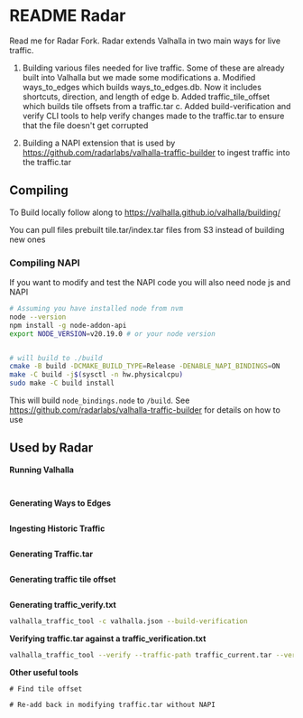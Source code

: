 
# README Radar



Read me for Radar Fork.
Radar extends Valhalla in two main ways for live traffic.



1. Building various files needed for live traffic. Some of these are already built into Valhalla but we made some modifications
  a. Modified ways_to_edges which builds ways_to_edges.db. Now it includes shortcuts, direction, and length of edge
  b. Added traffic_tile_offset which builds tile offsets from a traffic.tar
  c. Added build-verification and verify CLI tools to help verify changes made to the traffic.tar to ensure that the file doesn't get corrupted

1. Building a NAPI extension that is used by https://github.com/radarlabs/valhalla-traffic-builder to ingest traffic into the traffic.tar



## Compiling
To Build locally follow along to https://valhalla.github.io/valhalla/building/

You can pull files prebuilt tile.tar/index.tar files from S3 instead of building new ones

### Compiling NAPI
If you want to modify and test the NAPI code you will also need node js and NAPI
```bash
# Assuming you have installed node from nvm
node --version
npm install -g node-addon-api
export NODE_VERSION=v20.19.0 # or your node version


# will build to ./build
cmake -B build -DCMAKE_BUILD_TYPE=Release -DENABLE_NAPI_BINDINGS=ON
make -C build -j$(sysctl -n hw.physicalcpu)
sudo make -C build install
```
This will build  `node_bindings.node` to `/build`. See https://github.com/radarlabs/valhalla-traffic-builder for details on how to use


## Used by Radar
**Running Valhalla**
```


```

**Generating Ways to Edges**
```
```

**Ingesting Historic Traffic**
```
```


**Generating Traffic.tar**
```

```

**Generating traffic tile offset**
```
```

**Generating traffic_verify.txt**
```bash
valhalla_traffic_tool -c valhalla.json --build-verification
```

**Verifying traffic.tar against a traffic_verification.txt**
```bash
valhalla_traffic_tool --verify --traffic-path traffic_current.tar --verify-path traffic_verification.txt
```


**Other useful tools**
```
# Find tile offset

# Re-add back in modifying traffic.tar without NAPI

```
